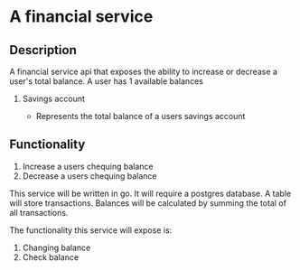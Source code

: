 # A financial service

## Description
A financial service api that exposes the ability to increase or decrease a user's total balance. A user has 1 available balances

1. Savings account
    
    * Represents the total balance of a users savings account

## Functionality
1. Increase a users chequing balance
2. Decrease a users chequing balance

This service will be written in go. It will require a postgres database. A table will store transactions. Balances will be calculated by summing the total of all transactions.

The functionality this service will expose is:
1. Changing balance
2. Check balance

